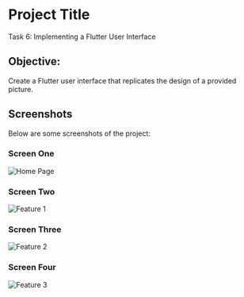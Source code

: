 # Project Title

Task 6: Implementing a Flutter User Interface

## Objective:

Create a Flutter user interface that replicates the design of a provided picture.

## Screenshots

Below are some screenshots of the project:

### Screen One

![Home Page](./images/screen_shot_1.jpg)

### Screen Two

![Feature 1](./images/screen_shot_2.jpg)

### Screen Three

![Feature 2](./images/screen_shot_3.jpg)

### Screen Four

![Feature 3](./images/screen_shot_4.jpg)

